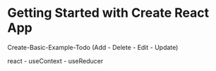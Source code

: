 # Getting Started with Create React App


Create-Basic-Example-Todo   (Add - Delete - Edit - Update)


react - useContext - useReducer
